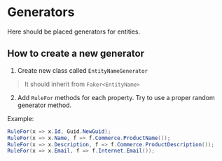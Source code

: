 ﻿# Generators

Here should be placed generators for entities.

## How to create a new generator

1. Create new class called `EntityNameGenerator`
> It should inherit from `Faker<EntityName>`
2. Add `RuleFor` methods for each property. Try to use a proper random generator method.

Example:
```cs
RuleFor(x => x.Id, Guid.NewGuid);
RuleFor(x => x.Name, f => f.Commerce.ProductName());
RuleFor(x => x.Description, f => f.Commerce.ProductDescription());
RuleFor(x => x.Email, f => f.Internet.Email());
```